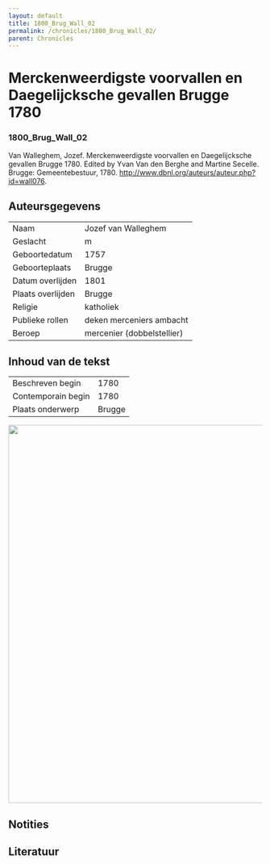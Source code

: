 ```yaml
---
layout: default
title: 1800_Brug_Wall_02
permalink: /chronicles/1800_Brug_Wall_02/
parent: Chronicles
--- 
```



# Merckenweerdigste voorvallen en Daegelijcksche gevallen Brugge 1780 

### 1800_Brug_Wall_02 

Van Walleghem, Jozef. Merckenweerdigste voorvallen en Daegelijcksche gevallen Brugge 1780. Edited by Yvan Van den Berghe and Martine Secelle. Brugge: Gemeentebestuur, 1780. http://www.dbnl.org/auteurs/auteur.php?id=wall076. 

## Auteursgegevens 

| | | 
| --------------- | --------------- | 
| Naam | Jozef van Walleghem | 
| Geslacht | m | 
| Geboortedatum | 1757 | 
| Geboorteplaats | Brugge | 
| Datum overlijden | 1801 | 
| Plaats overlijden | Brugge | 
| Religie | katholiek | 
| Publieke rollen | deken merceniers ambacht | 
| Beroep | mercenier (dobbelstellier) | 

## Inhoud van de tekst 

| | | 
| --------------- | --------------- | 
| Beschreven begin | 1780 | 
| Contemporain begin | 1780 | 
| Plaats onderwerp | Brugge | 

[<img src="..\..\barplots_chronicles\1800_Brug_Wall_02.jpg" width="750"/>](..\..\barplots_chronicles\1800_Brug_Wall_02.jpg) 

## Notities 

## Literatuur 

